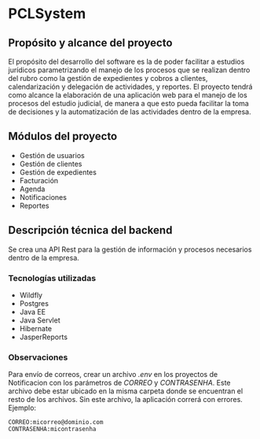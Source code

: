 # PCLSystem

## Propósito y alcance del proyecto
El propósito del desarrollo del software es la de poder facilitar a estudios jurídicos parametrizando el manejo de los procesos que se realizan dentro del rubro como la gestión de expedientes y cobros a clientes, calendarización y delegación de actividades, y reportes.
El proyecto tendrá como alcance la elaboración de una aplicación web para el manejo de los procesos del estudio judicial, de manera a que esto pueda facilitar la toma de decisiones y la automatización de las actividades dentro de la empresa.

## Módulos del proyecto
* Gestión de usuarios
* Gestión de clientes
* Gestión de expedientes
* Facturación
* Agenda
* Notificaciones
* Reportes

## Descripción técnica del backend
Se crea una API Rest para la gestión de información y procesos necesarios dentro de la empresa.

### Tecnologías utilizadas
* Wildfly
* Postgres
* Java EE
* Java Servlet
* Hibernate
* JasperReports


### Observaciones
Para envío de correos, crear un archivo *.env* en los proyectos de Notificacion con los parámetros de *CORREO* y *CONTRASENHA*. Este archivo debe estar ubicado en la misma carpeta donde se encuentran el resto de los archivos. Sin este archivo, la aplicación correrá con errores.
Ejemplo:
```
CORREO:micorreo@dominio.com
CONTRASENHA:micontrasenha
```